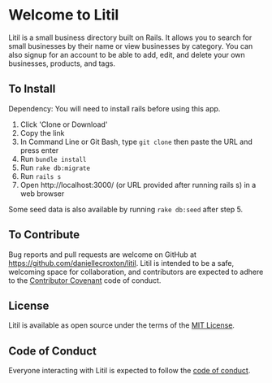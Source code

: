 # Welcome to Litil

Litil is a small business directory built on Rails. It allows you to search for small businesses by their name or view businesses by category. You can also signup for an account to be able to add, edit, and delete your own businesses, products, and tags.

## To Install

Dependency: You will need to install rails before using this app.

1. Click 'Clone or Download'
2. Copy the link
3. In Command Line or Git Bash, type `git clone` then paste the URL and press enter
4. Run `bundle install`
5. Run `rake db:migrate`
6. Run `rails s`
7. Open http://localhost:3000/ (or URL provided after running rails s) in a web browser

Some seed data is also available by running `rake db:seed` after step 5.

## To Contribute

Bug reports and pull requests are welcome on GitHub at https://github.com/daniellecroxton/litil. Litil is intended to be a safe, welcoming space for collaboration, and contributors are expected to adhere to the [Contributor Covenant](http://contributor-covenant.org) code of conduct.

## License

Litil is available as open source under the terms of the [MIT License](http://opensource.org/licenses/MIT).

## Code of Conduct

Everyone interacting with Litil is expected to follow the [code of conduct](https://github.com/daniellecroxton/rt_top_100_movies_cli_app/blob/master/CODE_OF_CONDUCT.md).
